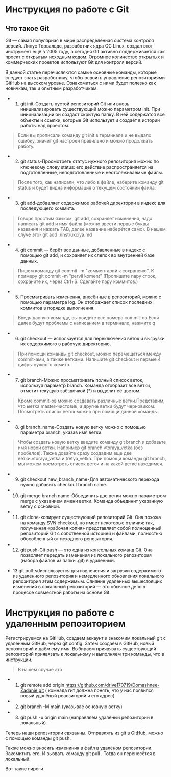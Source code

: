 # Инструкция по работе с Git

## Что такое Git

Git — самая популярная в мире распределённая система контроля версий. Линус Торвальдс, разработчик ядра ОС Linux, создал этот инструмент ещё в 2005 году, а сегодня Git активно поддерживается как проект с открытым исходным кодом. Огромное количество открытых и коммерческих проектов используют Git для контроля версий.

В данной статье перечисляются самые основные команды, которые следует знать разработчику, чтобы освоить управление репозиториями GitHub на высоком уровне. Ознакомиться с ними будет полезно как новичкам, так и опытным разработчикам.

* 1. git init-Создать пустой репозиторий Git или вновь инициализировать существующий можно параметром init. При инициализации он создаст скрытую папку. В ней содержатся все объекты и ссылки, которые Git использует и создаёт в истории работы над проектом.
>Если вы прописали команду git init в терминале и не выдало ошибку, значит git настроен правильно и можно продолжать работу.

* 2. git status-Просмотреть статус нужного репозитория можно по ключевому слову status: его действие распространяется на подготовленные, неподготовленные и неотслеживаемые файлы.
>После того, как написали, что либо в файле, наберите команду git status и будет видна информация о текущем состоянии файла.

* 3. git add-добавляет содержимое рабочей директории в индекс для последующего коммита.
> Говоря простым языком, git add, сохраняет изменения, надо написать git add и имя файла (можно ввести первые буквы названия и нажать TAB, далее название наберётся само). В нашем случе это-  git add .\instrukciya.md

* 4. git commit — берёт все данные, добавленные в индекс с помощью git add, и сохраняет их слепок во внутренней базе данных.
>Пишем команду git commit -m "комментарий к сохранеию". К примеру git commit -m "pervii koment"
>(Пропишите пару строк, сохраните их, через Ctrl+S. Сделайте пару коммитов.)

* 5. Просматривать изменения, внесённые в репозиторий, можно с помощью параметра log. Он отображает список последних коммитов в порядке выполнения. 
>Введя данную команду, вы увидите все номера commit-ов.Если далее будут проблемы с написанием в терминале, нажмите q

* 6. git checkout — используется для переключения веток и выгрузки их содержимого в рабочую директорию.
>При помощи команды git checkout, можно перемещаться между commit-ами, а также ветками. Напишите git checkout и первые 4 цифры нужного комита.

* 7. git branch-Можно просматривать полный список веток, используя параметр branch. Команда отобразит все ветки, отметит текущую звёздочкой (*) и выделит её цветом.
>Кроме commit-ов можно создавать различные ветки.Представим, что ыетка master-чистовик, а другие ветки будут черновиком. Посмотреть список веток можно при помощи данной команды.

* 8. gi branch_name-Создать новую ветку можно с помощью параметра branch, указав имя ветки.
> Чтобы создать новую ветку введите команду git branch и добавьте имя новой ветки. Например git branch vtoraya_vetka (без пробелов). Также довайте сразу создадим еще две ветки.vtoraya_vetka и tretya_vetka. При помощи команды git branch, мы можем посмотреть список веток и на какой ветке находимся.

* 9. git checkout new_branch_name-Для автоматического перехода нужно добавить checkout branch name.

* 10. git merge branch name-Объединить две ветки можно параметром merge с указанием имени ветки. Команда объединит указанную ветку с основной.
 
* 11. git clone-копирует существующий репозиторий Git. Она похожа на команду SVN checkout, но имеет некоторые отличия: так, полученная «рабочая копия» представляет собой полноценный репозиторий Git с собственной историей и файлами, полностью обособленный от исходного репозитория.

* 12. git push-Git push — это одна из консольных команд Git. Она позволяет передать изменения из локального репозитория (набора файлов из папки .git) в удаленный.

* 13.git pull-sdиспользуется для извлечения и загрузки содержимого из удаленного репозитория и немедленного обновления локального репозитория этим содержимым. Слияние удаленных вышестоящих изменений в локальный репозиторий — это обычное дело в процессе совместной работы на основе Git.

# Инструкция по работе с удаленным репозиторием

Регистрируемся на GitHub, создаем аккаунт и знакомим локальный git с удалённым GitHub, через git config. Затем создаём в GitHub, новый репозиторий и даём ему имя. Выбираем приявязать существующий репозиторий приявязать к локальному и выполняем три команды, что в инструкции.
 >В нашем случае это
 * 1. git remote add origin https://github.com/drive170719/Domashnee-Zadanie.git ( комнада гит должна понять, что у нас появился новый удалёный реаозиторий и его адрес)
 * 2. git branch -M main (указывае основную ветку)
 * 3. git push -u origin main (направляем удалёный репозиторий в локальный)

 Теперь наши репозитории связанны. Отправлять из git в GitHub, можно с помощью команды git push.

 Также можно вносить измениния в файл в удалёном репозитории. Закомитить его. И вызвать команду git pull . Тогда он перенесётся в локальный.

Вот такие пироги
